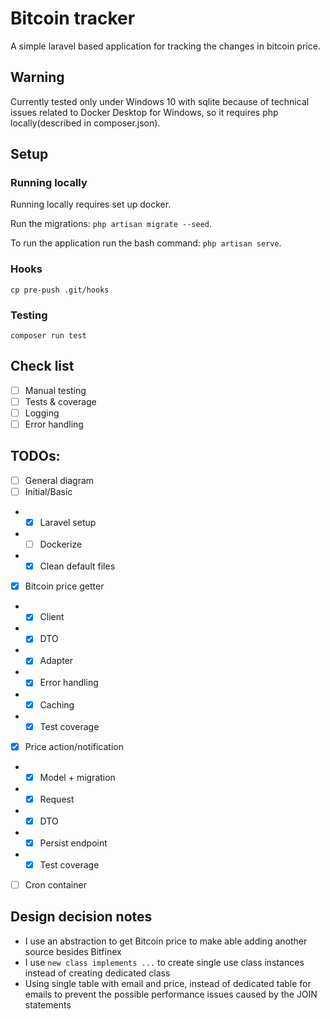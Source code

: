 # Bitcoin tracker

A simple laravel based application for tracking the changes in bitcoin price.

## Warning

Currently tested only under Windows 10 with sqlite because of technical issues related to Docker Desktop for Windows, so it requires php locally(described in composer.json).

## Setup

### Running locally

Running locally requires set up docker.

Run the migrations: `php artisan migrate --seed`.

To run the application run the bash command: `php artisan serve`.

### Hooks

`cp pre-push .git/hooks`

### Testing

`composer run test`

## Check list
- [ ] Manual testing
- [ ] Tests & coverage
- [ ] Logging
- [ ] Error handling

## TODOs:
- [ ] General diagram
- [ ] Initial/Basic
- - [x] Laravel setup
- - [ ] Dockerize
- - [x] Clean default files
- [x] Bitcoin price getter
- - [x] Client
- - [x] DTO
- - [x] Adapter
- - [x] Error handling
- - [x] Caching
- - [x] Test coverage
- [x] Price action/notification
- - [x] Model + migration
- - [x] Request
- - [x] DTO
- - [x] Persist endpoint
- - [x] Test coverage
- [ ] Cron container

## Design decision notes

- I use an abstraction to get Bitcoin price to make able adding another source besides Bitfinex
- I use `new class implements ...` to create single use class instances instead of creating dedicated class
- Using single table with email and price, instead of dedicated table for emails to prevent the possible performance issues caused by the JOIN statements
